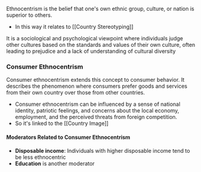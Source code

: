 Ethnocentrism is the belief that one's own ethnic group, culture, or nation is superior to others. 
- In this way it relates to [[Country Stereotyping]]

It is a sociological and psychological viewpoint where individuals judge other cultures based on the standards and values of their own culture, often leading to prejudice and a lack of understanding of cultural diversity


### Consumer Ethnocentrism
Consumer ethnocentrism extends this concept to consumer behavior. It describes the phenomenon where consumers prefer goods and services from their own country over those from other countries. 
- Consumer ethnocentrism can be influenced by a sense of national identity, patriotic feelings, and concerns about the local economy, employment, and the perceived threats from foreign competition.
- So it's linked to the [[Country Image]]

#### Moderators Related to Consumer Ethnocentrism
- **Disposable income**: Individuals with higher disposable income tend to be less ethnocentric  
- **Education** is another moderator
